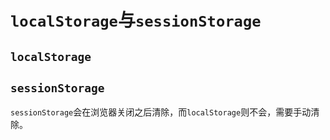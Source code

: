 # `localStorage`与`sessionStorage`

## `localStorage`

## `sessionStorage`

`sessionStorage`会在浏览器关闭之后清除，而`localStorage`则不会，需要手动清除。

